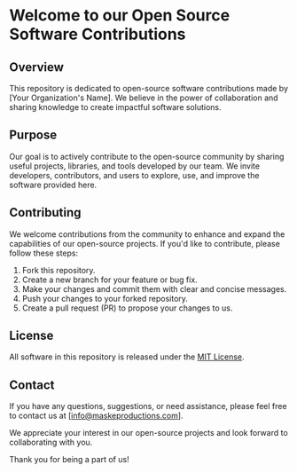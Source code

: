 # Welcome to our Open Source Software Contributions

## Overview

This repository is dedicated to open-source software contributions made by [Your Organization's Name]. We believe in the power of collaboration and sharing knowledge to create impactful software solutions.

## Purpose

Our goal is to actively contribute to the open-source community by sharing useful projects, libraries, and tools developed by our team. We invite developers, contributors, and users to explore, use, and improve the software provided here.

## Contributing

We welcome contributions from the community to enhance and expand the capabilities of our open-source projects. If you'd like to contribute, please follow these steps:

1. Fork this repository.
2. Create a new branch for your feature or bug fix.
3. Make your changes and commit them with clear and concise messages.
4. Push your changes to your forked repository.
5. Create a pull request (PR) to propose your changes to us.

## License

All software in this repository is released under the [MIT License](LICENSE).

## Contact

If you have any questions, suggestions, or need assistance, please feel free to contact us at [info@maskeproductions.com].

We appreciate your interest in our open-source projects and look forward to collaborating with you.

Thank you for being a part of us!
